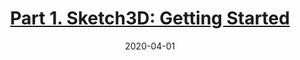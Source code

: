 ---
type: blog
layout: archive
date: 2020-04-01
title: "[Part 1. Sketch3D: Getting Started
](https://medium.com/@matthew.p.burruss/part-1-sketch3d-turn-your-drawing-into-an-augmented-reality-3d-object-480dae28c0d8)"
header:
  teaser: "/assets/images/sketch3d-1-getting-started-teaser.png"
excerpt: "Sketch3D: An AR android application to turn 2D sketches into 3D virtual objects"
category:
  - Augmented Reality
  - Other
---